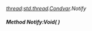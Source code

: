 _[thread](../../modules/thread/thread-module.md):[std.thread](../../modules/std/std-thread.md).[Condvar](../../modules/std/std-thread-condvar.md).Notify_
##### Method Notify:Void(  )
